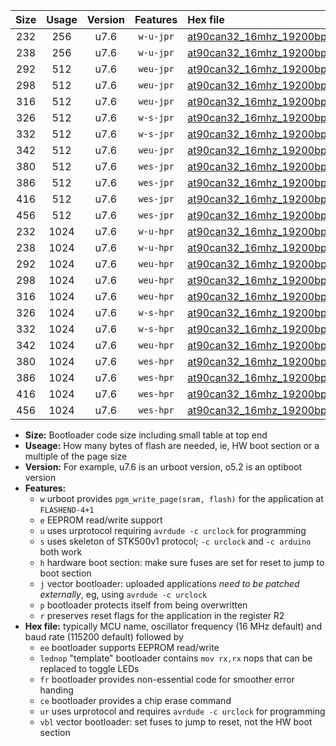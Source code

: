 |Size|Usage|Version|Features|Hex file|
|:-:|:-:|:-:|:-:|:--|
|232|256|u7.6|`w-u-jpr`|[at90can32_16mhz_19200bps_ur_vbl.hex](https://raw.githubusercontent.com/stefanrueger/urboot/main/at90can32_16mhz_19200bps_ur_vbl.hex)|
|238|256|u7.6|`w-u-jpr`|[at90can32_16mhz_19200bps_lednop_ur_vbl.hex](https://raw.githubusercontent.com/stefanrueger/urboot/main/at90can32_16mhz_19200bps_lednop_ur_vbl.hex)|
|292|512|u7.6|`weu-jpr`|[at90can32_16mhz_19200bps_ee_ur_vbl.hex](https://raw.githubusercontent.com/stefanrueger/urboot/main/at90can32_16mhz_19200bps_ee_ur_vbl.hex)|
|298|512|u7.6|`weu-jpr`|[at90can32_16mhz_19200bps_ee_lednop_ur_vbl.hex](https://raw.githubusercontent.com/stefanrueger/urboot/main/at90can32_16mhz_19200bps_ee_lednop_ur_vbl.hex)|
|316|512|u7.6|`weu-jpr`|[at90can32_16mhz_19200bps_ee_lednop_fr_ur_vbl.hex](https://raw.githubusercontent.com/stefanrueger/urboot/main/at90can32_16mhz_19200bps_ee_lednop_fr_ur_vbl.hex)|
|326|512|u7.6|`w-s-jpr`|[at90can32_16mhz_19200bps_vbl.hex](https://raw.githubusercontent.com/stefanrueger/urboot/main/at90can32_16mhz_19200bps_vbl.hex)|
|332|512|u7.6|`w-s-jpr`|[at90can32_16mhz_19200bps_lednop_vbl.hex](https://raw.githubusercontent.com/stefanrueger/urboot/main/at90can32_16mhz_19200bps_lednop_vbl.hex)|
|342|512|u7.6|`weu-jpr`|[at90can32_16mhz_19200bps_ee_lednop_fr_ce_ur_vbl.hex](https://raw.githubusercontent.com/stefanrueger/urboot/main/at90can32_16mhz_19200bps_ee_lednop_fr_ce_ur_vbl.hex)|
|380|512|u7.6|`wes-jpr`|[at90can32_16mhz_19200bps_ee_vbl.hex](https://raw.githubusercontent.com/stefanrueger/urboot/main/at90can32_16mhz_19200bps_ee_vbl.hex)|
|386|512|u7.6|`wes-jpr`|[at90can32_16mhz_19200bps_ee_lednop_vbl.hex](https://raw.githubusercontent.com/stefanrueger/urboot/main/at90can32_16mhz_19200bps_ee_lednop_vbl.hex)|
|416|512|u7.6|`wes-jpr`|[at90can32_16mhz_19200bps_ee_lednop_fr_vbl.hex](https://raw.githubusercontent.com/stefanrueger/urboot/main/at90can32_16mhz_19200bps_ee_lednop_fr_vbl.hex)|
|456|512|u7.6|`wes-jpr`|[at90can32_16mhz_19200bps_ee_lednop_fr_ce_vbl.hex](https://raw.githubusercontent.com/stefanrueger/urboot/main/at90can32_16mhz_19200bps_ee_lednop_fr_ce_vbl.hex)|
|232|1024|u7.6|`w-u-hpr`|[at90can32_16mhz_19200bps_ur.hex](https://raw.githubusercontent.com/stefanrueger/urboot/main/at90can32_16mhz_19200bps_ur.hex)|
|238|1024|u7.6|`w-u-hpr`|[at90can32_16mhz_19200bps_lednop_ur.hex](https://raw.githubusercontent.com/stefanrueger/urboot/main/at90can32_16mhz_19200bps_lednop_ur.hex)|
|292|1024|u7.6|`weu-hpr`|[at90can32_16mhz_19200bps_ee_ur.hex](https://raw.githubusercontent.com/stefanrueger/urboot/main/at90can32_16mhz_19200bps_ee_ur.hex)|
|298|1024|u7.6|`weu-hpr`|[at90can32_16mhz_19200bps_ee_lednop_ur.hex](https://raw.githubusercontent.com/stefanrueger/urboot/main/at90can32_16mhz_19200bps_ee_lednop_ur.hex)|
|316|1024|u7.6|`weu-hpr`|[at90can32_16mhz_19200bps_ee_lednop_fr_ur.hex](https://raw.githubusercontent.com/stefanrueger/urboot/main/at90can32_16mhz_19200bps_ee_lednop_fr_ur.hex)|
|326|1024|u7.6|`w-s-hpr`|[at90can32_16mhz_19200bps.hex](https://raw.githubusercontent.com/stefanrueger/urboot/main/at90can32_16mhz_19200bps.hex)|
|332|1024|u7.6|`w-s-hpr`|[at90can32_16mhz_19200bps_lednop.hex](https://raw.githubusercontent.com/stefanrueger/urboot/main/at90can32_16mhz_19200bps_lednop.hex)|
|342|1024|u7.6|`weu-hpr`|[at90can32_16mhz_19200bps_ee_lednop_fr_ce_ur.hex](https://raw.githubusercontent.com/stefanrueger/urboot/main/at90can32_16mhz_19200bps_ee_lednop_fr_ce_ur.hex)|
|380|1024|u7.6|`wes-hpr`|[at90can32_16mhz_19200bps_ee.hex](https://raw.githubusercontent.com/stefanrueger/urboot/main/at90can32_16mhz_19200bps_ee.hex)|
|386|1024|u7.6|`wes-hpr`|[at90can32_16mhz_19200bps_ee_lednop.hex](https://raw.githubusercontent.com/stefanrueger/urboot/main/at90can32_16mhz_19200bps_ee_lednop.hex)|
|416|1024|u7.6|`wes-hpr`|[at90can32_16mhz_19200bps_ee_lednop_fr.hex](https://raw.githubusercontent.com/stefanrueger/urboot/main/at90can32_16mhz_19200bps_ee_lednop_fr.hex)|
|456|1024|u7.6|`wes-hpr`|[at90can32_16mhz_19200bps_ee_lednop_fr_ce.hex](https://raw.githubusercontent.com/stefanrueger/urboot/main/at90can32_16mhz_19200bps_ee_lednop_fr_ce.hex)|

- **Size:** Bootloader code size including small table at top end
- **Useage:** How many bytes of flash are needed, ie, HW boot section or a multiple of the page size
- **Version:** For example, u7.6 is an urboot version, o5.2 is an optiboot version
- **Features:**
  + `w` urboot provides `pgm_write_page(sram, flash)` for the application at `FLASHEND-4+1`
  + `e` EEPROM read/write support
  + `u` uses urprotocol requiring `avrdude -c urclock` for programming
  + `s` uses skeleton of STK500v1 protocol; `-c urclock` and `-c arduino` both work
  + `h` hardware boot section: make sure fuses are set for reset to jump to boot section
  + `j` vector bootloader: uploaded applications *need to be patched externally*, eg, using `avrdude -c urclock`
  + `p` bootloader protects itself from being overwritten
  + `r` preserves reset flags for the application in the register R2
- **Hex file:** typically MCU name, oscillator frequency (16 MHz default) and baud rate (115200 default) followed by
  + `ee` bootloader supports EEPROM read/write
  + `lednop` "template" bootloader contains `mov rx,rx` nops that can be replaced to toggle LEDs
  + `fr` bootloader provides non-essential code for smoother error handing
  + `ce` bootloader provides a chip erase command
  + `ur` uses urprotocol and requires `avrdude -c urclock` for programming
  + `vbl` vector bootloader: set fuses to jump to reset, not the HW boot section
